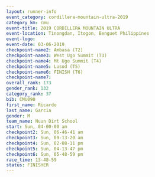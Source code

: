 ```yaml
---
layout: runner-info 
event_category: cordillera-mountain-ultra-2019 
category_km: cmu 
event-title: 2019 CORDILLERA MOUNTAIN ULTRA 
event-location: Tinongdan, Itogon, Benguet Philippines 
event-logo: 
event-date: 03-06-2019 
checkpoint-name2: Ambasa (T2) 
checkpoint-name3: West Ugo Summit (T3) 
checkpoint-name4: Mt Ugo Summit (T4) 
checkpoint-name5: Lusod (T5) 
checkpoint-name6: FINISH (T6) 
checkpoint-name7: 
overall_rank: 173
gender_rank: 132
category_rank: 37
bib: CMU090
first_name: Ricardo
last_name: Garcia
gender: M
team_name: Nuun Dirt School
start: Sun, 04-00-00 am
checkpoint2: Sun, 06-46-41 am
checkpoint3: Sun, 09-13-20 am
checkpoint4: Sun, 02-08-11 pm
checkpoint5: Sun, 04-13-47 pm
checkpoint6: Sun, 05-48-59 pm
race_time: 13-48-59
status: FINISHER
---
```

